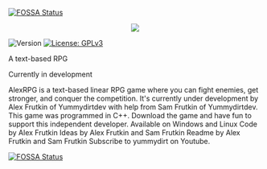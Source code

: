 [![FOSSA Status](https://app.fossa.com/api/projects/git%2Bgithub.com%2FyummydirtDev%2FAlexRPG.svg?type=shield)](https://app.fossa.com/projects/git%2Bgithub.com%2FyummydirtDev%2FAlexRPG?ref=badge_shield)

<p style="align-items: center; display: flex; justify-content: center;"><img src="https://raw.githubusercontent.com/yummydirtDev/AlexRPG/master/AlexRPG.png" /></p>
<p>
  <img alt="Version" src="https://img.shields.io/badge/version-b0.1-blue.svg?cacheSeconds=2592000" />
  <a href="https://github.com/yummydirtDev/AlexRPG/blob/master/LICENSE" target="_blank">
    <img alt="License: GPLv3" src="https://img.shields.io/badge/License-GPLv3-yellow.svg" />
  </a>
</p>
A text-based RPG

Currently in development

AlexRPG is a text-based linear RPG game where you can fight enemies, get stronger, and conquer the competition. It's currently under development by Alex Frutkin of Yummydirtdev with help from Sam Frutkin of Yummydirtdev. This game was programmed in C++. Download the game and have fun to support this independent developer.
Available on Windows and Linux
Code by Alex Frutkin 
Ideas by Alex Frutkin and Sam Frutkin
Readme by Alex Frutkin and Sam Frutkin
Subscribe to yummydirt on Youtube.


[![FOSSA Status](https://app.fossa.com/api/projects/git%2Bgithub.com%2FyummydirtDev%2FAlexRPG.svg?type=large)](https://app.fossa.com/projects/git%2Bgithub.com%2FyummydirtDev%2FAlexRPG?ref=badge_large)